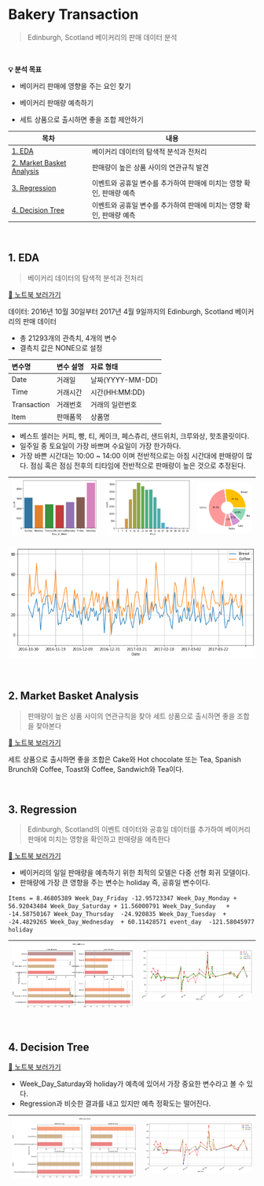 # Bakery Transaction

> Edinburgh, Scotland 베이커리의 판매 데이터 분석 

<br>

**💡 분석 목표**

- 베이커리 판매에 영향을 주는 요인 찾기

- 베이커리 판매량 예측하기
- 세트 상품으로 출시하면 좋을 조합 제안하기

| 목차                                                    | 내용                                                         |
| ------------------------------------------------------- | ------------------------------------------------------------ |
| [1. EDA](#1.-EDA)                                       | 베이커리 데이터의 탐색적 분석과 전처리                       |
| [2. Market Basket Analysis](#2.-Market-Basket-Analysis) | 판매량이 높은 상품 사이의 연관규칙 발견                      |
| [3. Regression](#3.-Regression)                         | 이벤트와 공휴일 변수를 추가하여 판매에 미치는 영향 확인, 판매량 예측 |
| [4. Decision Tree](#4.-Decision-Tree)                   | 이벤트와 공휴일 변수를 추가하여 판매에 미치는 영향 확인, 판매량 예측 |

<br>

## 1. EDA

> 베이커리 데이터의 탐색적 분석과 전처리

[📝 노트북 보러가기](./1-bakery-transaction-eda.ipynb)

데이터: 2016년 10월 30일부터 2017년 4월 9일까지의 Edinburgh, Scotland 베이커리의 판매 데이터

- 총 21293개의 관측치, 4개의 변수
- 결측치 값은 NONE으로 설정

| 변수명      | 변수 설명 | 자료 형태        |
| :---------- | :-------- | :--------------- |
| Date        | 거래일    | 날짜(YYYY-MM-DD) |
| Time        | 거래시간  | 시간(HH:MM:DD)   |
| Transaction | 거래번호  | 거래의 일련번호  |
| Item        | 판매품목  | 상품명           |

- 베스트 셀러는 커피, 빵, 티, 케이크, 페스츄리, 샌드위치, 크루와상, 핫초콜릿이다.
- 일주일 중 토요일이 가장 바쁘며 수요일이 가장 한가하다.
- 가장 바쁜 시간대는 10:00 ~ 14:00 이며 전반적으로는 아침 시간대에 판매량이 많다. 점심 혹은 점심 전후의 티타임에 전반적으로 판매량이 높은 것으로 추정된다.

| ![eda](README.assets/eda.png) | ![eda2](README.assets/eda2.png) | ![eda3](README.assets/eda3.png) |
| ----------------------------- | ------------------------------- | ------------------------------- |

![eda4](README.assets/eda4.png)

<br>

## 2. Market Basket Analysis

> 판매량이 높은 상품 사이의 연관규칙을 찾아 세트 상품으로 출시하면 좋을 조합을 찾아본다

[📝 노트북 보러가기](./2-bakery-transaction-market-basket-analysis.ipynb)

세트 상품으로 출시하면 좋을 조합은 Cake와 Hot chocolate 또는 Tea, Spanish Brunch와 Coffee, Toast와 Coffee, Sandwich와 Tea이다.

<br>

## 3. Regression

> Edinburgh, Scotland의 이벤트 데이터와 공휴일 데이터를 추가하여 베이커리 판매에 미치는 영향을 확인하고 판매량을 예측한다

[📝 노트북 보러가기](./3-bakery-transaction-regression.ipynb)

- 베이커리의 일일 판매량을 예측하기 위한 최적의 모델은 다중 선형 회귀 모델이다.
- 판매량에 가장 큰 영향을 주는 변수는 holiday 즉, 공휴일 변수이다.

```
Items = 8.46805389 Week_Day_Friday -12.95723347 Week_Day_Monday +  56.92043484 Week_Day_Saturday + 11.56000791 Week_Day_Sunday   + -14.58750167 Week_Day_Thursday  -24.920835 Week_Day_Tuesday  + -24.4829265 Week_Day_Wednesday  + 60.11428571 event_day  -121.58045977 holiday
```

| ![reg1](README.assets/reg1.png) | ![regtest](README.assets/regtest.png) |
| ------------------------------- | ------------------------------------- |

<br>

## 4. Decision Tree

[📝 노트북 보러가기](./4-bakery-transaction-decision-tree.ipynb)

- Week_Day_Saturday와 holiday가 예측에 있어서 가장 중요한 변수라고 볼 수 있다.
- Regression과 비슷한 결과를 내고 있지만 예측 정확도는 떨어진다.

| ![dt](README.assets/dt.png) | ![dttest](README.assets/dttest.png) |
| --------------------------- | ----------------------------------- |



